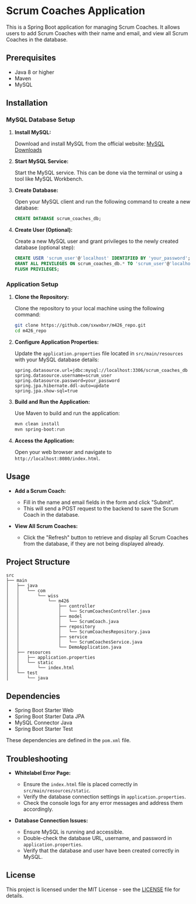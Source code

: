 

# Scrum Coaches Application

This is a Spring Boot application for managing Scrum Coaches. It allows users to add Scrum Coaches with their name and email, and view all Scrum Coaches in the database.

## Prerequisites

- Java 8 or higher
- Maven
- MySQL

## Installation

### MySQL Database Setup

1. **Install MySQL:**

   Download and install MySQL from the official website: [MySQL Downloads](https://dev.mysql.com/downloads/)

2. **Start MySQL Service:**

   Start the MySQL service. This can be done via the terminal or using a tool like MySQL Workbench.

3. **Create Database:**

   Open your MySQL client and run the following command to create a new database:

   ```sql
   CREATE DATABASE scrum_coaches_db;
   ```

4. **Create User (Optional):**

   Create a new MySQL user and grant privileges to the newly created database (optional step):

   ```sql
   CREATE USER 'scrum_user'@'localhost' IDENTIFIED BY 'your_password';
   GRANT ALL PRIVILEGES ON scrum_coaches_db.* TO 'scrum_user'@'localhost';
   FLUSH PRIVILEGES;
   ```

### Application Setup

1. **Clone the Repository:**

   Clone the repository to your local machine using the following command:

   ```bash
   git clone https://github.com/sxwxbxr/m426_repo.git
   cd m426_repo
   ```

2. **Configure Application Properties:**

   Update the `application.properties` file located in `src/main/resources` with your MySQL database details:

   ```properties
   spring.datasource.url=jdbc:mysql://localhost:3306/scrum_coaches_db
   spring.datasource.username=scrum_user
   spring.datasource.password=your_password
   spring.jpa.hibernate.ddl-auto=update
   spring.jpa.show-sql=true
   ```

3. **Build and Run the Application:**

   Use Maven to build and run the application:

   ```bash
   mvn clean install
   mvn spring-boot:run
   ```

4. **Access the Application:**

   Open your web browser and navigate to `http://localhost:8080/index.html`.

## Usage

- **Add a Scrum Coach:**
    - Fill in the name and email fields in the form and click "Submit".
    - This will send a POST request to the backend to save the Scrum Coach in the database.

- **View All Scrum Coaches:**
    - Click the "Refresh" button to retrieve and display all Scrum Coaches from the database, if they are not being displayed already.

## Project Structure

```
src
├── main
│   ├── java
│   │   └── com
│   │       └── wiss
│   │           └── m426
│   │               ├── controller
│   │               │   └── ScrumCoachesController.java
│   │               ├── model
│   │               │   └── ScrumCoach.java
│   │               ├── repository
│   │               │   └── ScrumCoachesRepository.java
│   │               ├── service
│   │               │   └── ScrumCoachesService.java
│   │               └── DemoApplication.java
│   ├── resources
│   │   ├── application.properties
│   │   └── static
│   │       └── index.html
│   └── test
│       └── java
```

## Dependencies

- Spring Boot Starter Web
- Spring Boot Starter Data JPA
- MySQL Connector Java
- Spring Boot Starter Test

These dependencies are defined in the `pom.xml` file.

## Troubleshooting

- **Whitelabel Error Page:**
    - Ensure the `index.html` file is placed correctly in `src/main/resources/static`.
    - Verify the database connection settings in `application.properties`.
    - Check the console logs for any error messages and address them accordingly.

- **Database Connection Issues:**
    - Ensure MySQL is running and accessible.
    - Double-check the database URL, username, and password in `application.properties`.
    - Verify that the database and user have been created correctly in MySQL.

## License

This project is licensed under the MIT License - see the [LICENSE](LICENSE) file for details.
